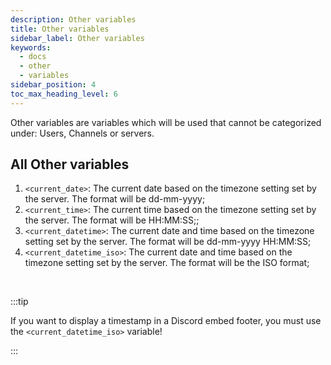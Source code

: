 ```yaml
---
description: Other variables
title: Other variables
sidebar_label: Other variables
keywords:
  - docs
  - other
  - variables
sidebar_position: 4
toc_max_heading_level: 6
---
```


Other variables are variables which will be used that cannot be categorized under: Users, Channels or servers.

## All Other variables

1. `<current_date>`: The current date based on the timezone setting set by the server. The format will be dd-mm-yyyy;
2. `<current_time>`: The current time based on the timezone setting set by the server. The format will be HH:MM:SS;;
3. `<current_datetime>`: The current date and time based on the timezone setting set by the server. The format will be dd-mm-yyyy HH:MM:SS;
4. `<current_datetime_iso>`: The current date and time based on the timezone setting set by the server. The format will be the ISO format;
<br />

:::tip

If you want to display a timestamp in a Discord embed footer, you must use the `<current_datetime_iso>` variable!

:::